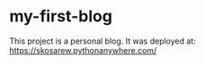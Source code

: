 # my-first-blog

This project is a personal blog. It was deployed at: https://skosarew.pythonanywhere.com/
